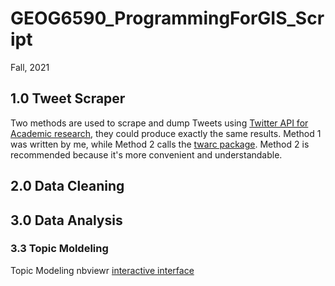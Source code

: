 # GEOG6590_ProgrammingForGIS_Script
Fall, 2021 

## 1.0 Tweet Scraper
Two methods are used to scrape and dump Tweets using [Twitter API for Academic research](https://developer.twitter.com/en/products/twitter-api/academic-research), they could produce exactly the same results. Method 1 was written by me, while Method 2 calls the [twarc package](https://github.com/DocNow/twarc). Method 2 is recommended because it's more convenient and understandable. 

## 2.0 Data Cleaning


## 3.0 Data Analysis
### 3.3 Topic Moldeling  
Topic Modeling nbviewr [interactive interface](https://nbviewer.org/github/ANN-zhi/GEOG6590_ProgrammingForGIS_Script/blob/main/3.0%20Data%20Analysis/pyLDAvis_5.html)
